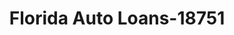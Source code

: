 ---
f_zip-code: 33511
f_state-code: FL
title: Florida Auto Loans-18751
f_phone: 813-657-6843
f_city-only: Brandon
f_address: 332 East Brandon Boulevard Brandon
f_location-unique-id: '18751'
slug: florida-auto-loans-18751
updated-on: '2024-05-30T13:46:58.046Z'
created-on: '2024-05-30T13:36:59.803Z'
published-on: '2024-05-30T13:54:32.469Z'
f_city-state: cms/city/brandon-fl.md
f_company: cms/company/florida-auto-loans.md
f_state: cms/state/florida.md
layout: '[payday-loan].html'
tags: payday-loan
---